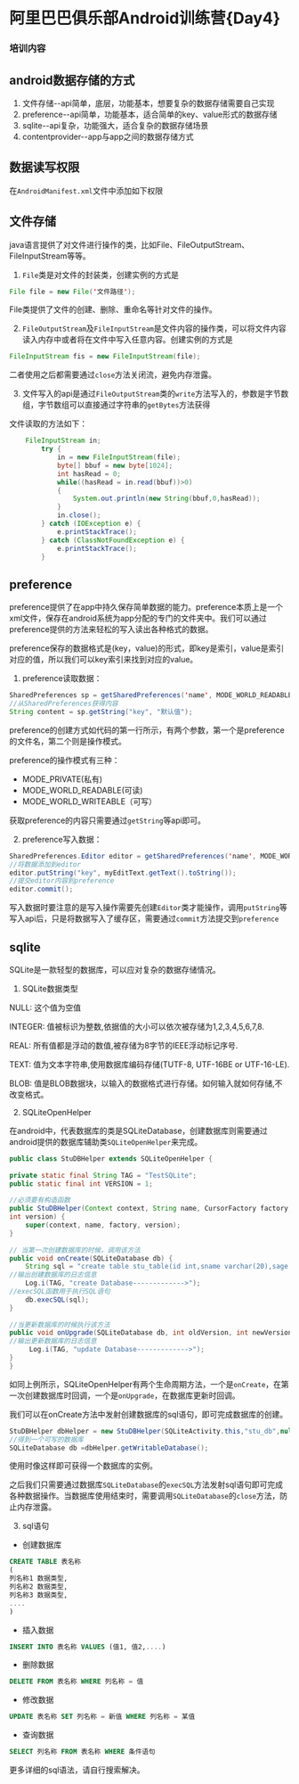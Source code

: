 # 阿里巴巴俱乐部Android训练营{Day4}

### 培训内容

## android数据存储的方式

1. 文件存储--api简单，底层，功能基本，想要复杂的数据存储需要自己实现  
2. preference--api简单，功能基本，适合简单的key、value形式的数据存储  
3. sqlite--api复杂，功能强大，适合复杂的数据存储场景  
4. contentprovider--app与app之间的数据存储方式  

## 数据读写权限

在`AndroidManifest.xml`文件中添加如下权限

<!-- 在SDCard中创建与删除文件权限 -->
<uses-permission android:name="android.permission.MOUNT_UNMOUNT_FILESYSTEMS">
<!-- 往SDCard写入数据权限 -->
<uses-permission android:name="android.permission.WRITE_EXTERNAL_STORAGE">

## 文件存储

java语言提供了对文件进行操作的类，比如File、FileOutputStream、FileInputStream等等。

1. `File`类是对文件的封装类，创建实例的方式是
```java
File file = new File('文件路径');
```
File类提供了文件的创建、删除、重命名等针对文件的操作。

2. `FileOutputStream`及`FileInputStream`是文件内容的操作类，可以将文件内容读入内存中或者将在文件中写入任意内容。创建实例的方式是
```java
FileInputStream fis = new FileInputStream(file);
```
二者使用之后都需要通过`close`方法关闭流，避免内存泄露。

3. 文件写入的api是通过`FileOutputStream`类的`write`方法写入的，参数是字节数组，字节数组可以直接通过字符串的`getBytes`方法获得

文件读取的方法如下：
```java
	FileInputStream in;
        try {
            in = new FileInputStream(file);
            byte[] bbuf = new byte[1024];  
            int hasRead = 0;  
            while((hasRead = in.read(bbuf))>0)  
            {  
                System.out.println(new String(bbuf,0,hasRead));  
            }  
            in.close();  
        } catch (IOException e) {
            e.printStackTrace();
        } catch (ClassNotFoundException e) {
            e.printStackTrace();
        }
```

## preference

preference提供了在app中持久保存简单数据的能力。preference本质上是一个xml文件，保存在android系统为app分配的专门的文件夹中。我们可以通过preference提供的方法来轻松的写入读出各种格式的数据。

preference保存的数据格式是(key，value)的形式，即key是索引，value是索引对应的值，所以我们可以key索引来找到对应的value。

1. preference读取数据：

```java
SharedPreferences sp = getSharedPreferences('name', MODE_WORLD_READABLE);  
//从SharedPreferences获得内容  
String content = sp.getString("key", "默认值");  
```
preference的创建方式如代码的第一行所示，有两个参数，第一个是preference的文件名，第二个则是操作模式。

preference的操作模式有三种：

- MODE_PRIVATE(私有)
- MODE_WORLD_READABLE(可读)
- MODE_WORLD_WRITEABLE（可写）

获取preference的内容只需要通过`getString`等api即可。  

2. preference写入数据：

```java
SharedPreferences.Editor editor = getSharedPreferences('name', MODE_WORLD_WRITEABLE).edit();  
//将数据添加到editor  
editor.putString("key", myEditText.getText().toString());  
//提交editor内容到preference  
editor.commit(); 
```

写入数据时要注意的是写入操作需要先创建`Editor`类才能操作，调用`putString`等写入api后，只是将数据写入了缓存区，需要通过`commit`方法提交到`preference`

## sqlite

SQLite是一款轻型的数据库，可以应对复杂的数据存储情况。

1. SQLite数据类型

NULL: 这个值为空值

INTEGER: 值被标识为整数,依据值的大小可以依次被存储为1,2,3,4,5,6,7,8.

REAL: 所有值都是浮动的数值,被存储为8字节的IEEE浮动标记序号.

TEXT: 值为文本字符串,使用数据库编码存储(TUTF-8, UTF-16BE or UTF-16-LE).

BLOB: 值是BLOB数据块，以输入的数据格式进行存储。如何输入就如何存储,不改变格式。

2. SQLiteOpenHelper

在android中，代表数据库的类是SQLiteDatabase，创建数据库则需要通过android提供的数据库辅助类`SQLiteOpenHelper`来完成。

```java
public class StuDBHelper extends SQLiteOpenHelper {  
  
private static final String TAG = "TestSQLite";  
public static final int VERSION = 1;  
  
//必须要有构造函数  
public StuDBHelper(Context context, String name, CursorFactory factory,  
int version) {  
    super(context, name, factory, version);  
}  
  
// 当第一次创建数据库的时候，调用该方法   
public void onCreate(SQLiteDatabase db) {  
    String sql = "create table stu_table(id int,sname varchar(20),sage int,ssex varchar(10))";  
//输出创建数据库的日志信息  
    Log.i(TAG, "create Database------------->");  
//execSQL函数用于执行SQL语句  
    db.execSQL(sql);  
}  
  
//当更新数据库的时候执行该方法  
public void onUpgrade(SQLiteDatabase db, int oldVersion, int newVersion) {  
//输出更新数据库的日志信息  
     Log.i(TAG, "update Database------------->");  
}  
}  
```

如同上例所示，SQLiteOpenHelper有两个生命周期方法，一个是`onCreate`，在第一次创建数据库时回调，一个是`onUpgrade`，在数据库更新时回调。

我们可以在onCreate方法中发射创建数据库的sql语句，即可完成数据库的创建。

```java
StuDBHelper dbHelper = new StuDBHelper(SQLiteActivity.this,"stu_db",null,1);  
//得到一个可写的数据库  
SQLiteDatabase db =dbHelper.getWritableDatabase();  
```

使用时像这样即可获得一个数据库的实例。

之后我们只需要通过数据库`SQLiteDatabase`的`execSQL`方法发射sql语句即可完成各种数据操作。当数据库使用结束时，需要调用`SQLiteDatabase`的`close`方法，防止内存泄露。

3. sql语句

- 创建数据库

```sql
CREATE TABLE 表名称
(
列名称1 数据类型,
列名称2 数据类型,
列名称3 数据类型,
....
)
```

- 插入数据

```sql
INSERT INTO 表名称 VALUES (值1, 值2,....)
```

- 删除数据

```sql
DELETE FROM 表名称 WHERE 列名称 = 值
```

- 修改数据

```sql
UPDATE 表名称 SET 列名称 = 新值 WHERE 列名称 = 某值
```

- 查询数据

```sql
SELECT 列名称 FROM 表名称 WHERE 条件语句
```

更多详细的sql语法，请自行搜索解决。
